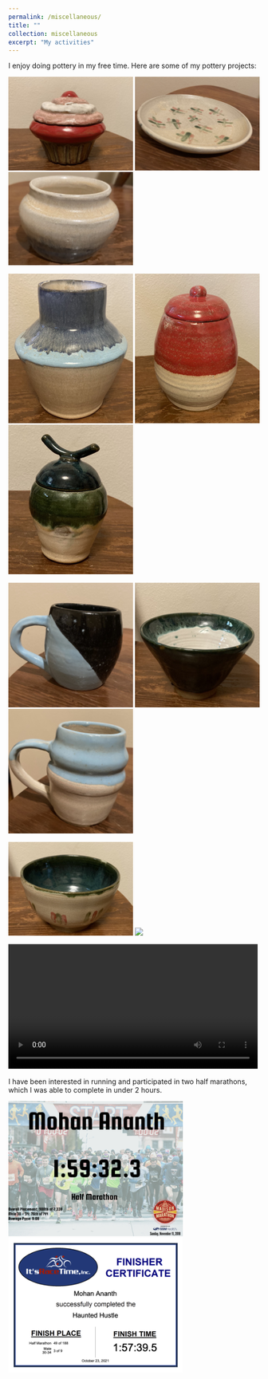 ```yaml
---
permalink: /miscellaneous/
title: ""
collection: miscellaneous
excerpt: "My activities"
---
```

I enjoy doing pottery in my free time. Here are some of my pottery projects:

[<img src="/images/pottery1.jpg" width="250" />](/images/pottery1.jpg) [<img src="/images/pottery5.jpg" width="250" />](/images/pottery5.jpg) [<img src="/images/pottery3.jpg" width="250" />](/images/pottery3.jpg)


[<img src="/images/pottery2.jpg" width="250" />](/images/pottery2.jpg) [<img src="/images/pottery4.jpg" width="250" />](/images/pottery4.jpg) [<img src="/images/pottery7.jpg" width="250" />](/images/pottery7.jpg)


[<img src="/images/pottery9.jpg" width="250" />](/images/pottery9.jpg) [<img src="/images/pottery10.jpg" width="250" />](/images/pottery10.jpg) [<img src="/images/pottery8.jpg" width="250" />](/images/pottery8.jpg)

[<img src="/images/pottery6.jpg" width="250" />](/images/pottery6.jpg) [<img src="/images/pottery12.png" width="500" />](/images/pottery12.png)

<video width="500"  controls>
  <source src="/images/pottery_teapot.mp4" type="video/mp4">
</video>

I have been interested in running and participated in two half marathons, which I was able to complete in under 2 hours.

[<img src="/images/Madison_Marathon_2021.png" width="350" />](/images/Madison_Marathon_2021.png) [<img src="/images/Haunted_Hustle_2021.png" width="350" />](/images/Haunted_Hustle_2021.png)
